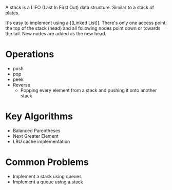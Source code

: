 A stack is a LIFO (Last In First Out) data structure. Similar to a stack of plates.

It's easy to implement using a [[Linked List]].
There's only one access point; the top of the stack (head) and all following nodes point down or towards the tail. New nodes are added as the new head.
# Operations

- push
- pop
- peek
- Reverse
	- Popping every element from a stack and pushing it onto another stack
# Key Algorithms

- Balanced Parentheses
- Next Greater Element
- LRU cache implementation

# Common Problems

- Implement a stack using queues 
- Implement a queue using a stack